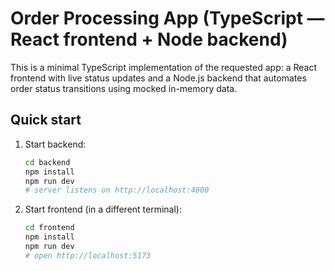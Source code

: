 # Order Processing App (TypeScript — React frontend + Node backend)

This is a minimal TypeScript implementation of the requested app: a React frontend with live status updates and a Node.js backend that automates order status transitions using mocked in-memory data.

## Quick start

1. Start backend:
   ```bash
   cd backend
   npm install
   npm run dev
   # server listens on http://localhost:4000
   ```
2. Start frontend (in a different terminal):
   ```bash
   cd frontend
   npm install
   npm run dev
   # open http://localhost:5173
   ```

